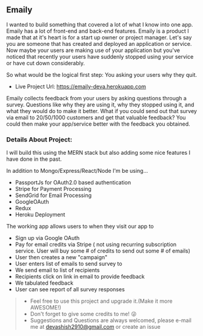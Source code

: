 ## Emaily

I wanted to build something that covered a lot of what I know into one app.  Emaily has a lot of front-end and back-end features.  Emaily is a product I made that at it's heart is for a start up owner or project manager.  Let's say you are someone that has created and deployed an application or service.  Now maybe your users are making use of your application but you've noticed that recently your users have suddenly stopped using your service or have cut down considerably.

So what would be the logical first step:  You asking your users why they quit.

- Live Project Url: https://emaily-deva.herokuapp.com

Emaily collects feedback from your users by asking questions through a survey.  Questions like why they are using it, why they stopped using it, and what they would do to make it better.  What if you could send out that survey via email to 20/50/1000 customers and get that valuable feedback?  You could then make your app/service better with the feedback you obtained.

  ### Details About Project:

  I will build this using the MERN stack but also adding some nice features I have done in the past.

  In addition to Mongo/Express/React/Node I'm be using...
  - PassportJs for OAuth2.0 based authentication
  - Stripe for Payment Processing
  - SendGrid for Email Processing
  - GoogleOAuth
  - Redux
  - Heroku Deployment

  The working app allows users to when they visit our app to
  - Sign up via Google OAuth
  - Pay for email credits via Stripe ( not using recurring subscription service.  User will buy some # of credits to send out some # of emails)
  - User then creates a new "campaign"
  - User enters list of emails to send survey to
  - We send email to list of recipients
  - Recipients click on link in email to provide feedback
  - We tabulated feedback
  - User can see report of all survey responses


> - Feel free to use this project and upgrade it.(Make it more AWESOME!)
> - Don't forget to give some credits to me! 😜
> - Suggestions and Questions are always welcomed, please e-mail me at devashish2910@gmail.com or create an issue